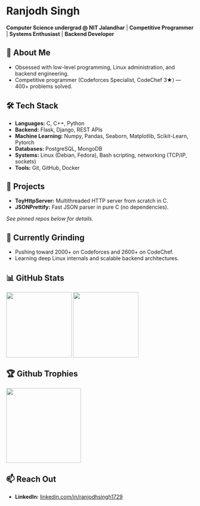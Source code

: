 # Ranjodh Singh
**Computer Science undergrad @ NIT Jalandhar** | **Competitive Programmer** | **Systems Enthusiast** | **Backend Developer**


## 🚀 About Me
- Obsessed with low-level programming, Linux administration, and backend engineering.
- Competitive programmer (Codeforces Specialist, CodeChef 3★) — 400+ problems solved.


## 🛠 Tech Stack
- **Languages:** C, C++, Python
- **Backend:** Flask, Django, REST APIs
- **Machine Learning:** Numpy, Pandas, Seaborn, Matplotlib, Scikit-Learn, Pytorch
- **Databases:** PostgreSQL, MongoDB
- **Systems:** Linux (Debian, Fedora), Bash scripting, networking (TCP/IP, sockets)
- **Tools:** Git, GitHub, Docker


## 🧩 Projects
- **ToyHttpServer:** Multithreaded HTTP server from scratch in C.
- **JSONPrettify:** Fast JSON parser in pure C (no dependencies).

*See pinned repos below for details.*


## 🎯 Currently Grinding
- Pushing toward 2000+ on Codeforces and 2600+ on CodeChef.
- Learning deep Linux internals and scalable backend architectures.


## 📊 GitHub Stats
<span><img height=175 align="center" src="https://github-readme-stats.vercel.app/api?username=ranjodhsingh1729&show_icons=true&include_all_commits=true&count_private=true" /></span>
<span><img height=175 align="center" src="https://github-readme-stats.vercel.app/api/top-langs?username=ranjodhsingh1729&include_all_commits=true&count_private=true&layout=compact" /></span>


## 🏆 Github Trophies
<span><img height=200 align="center" src="https://github-profile-trophy.vercel.app/?username=ranjodhsingh1729" /></span>


## 📫 Reach Out
- **LinkedIn:** [linkedin.com/in/ranjodhsingh1729](https://linkedin.com/in/ranjodhsingh1729)
